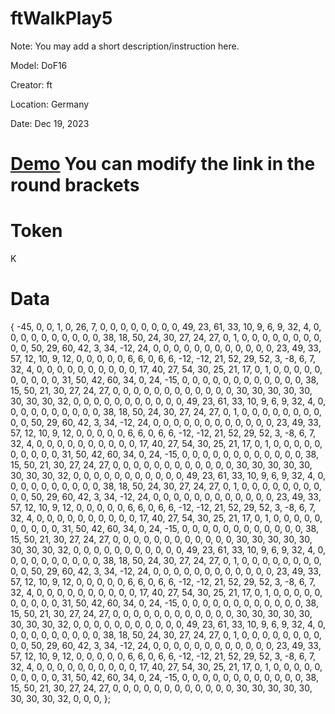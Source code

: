 # ftWalkPlay5
Note: You may add a short description/instruction here.

Model: DoF16

Creator: ft

Location: Germany

Date: Dec 19, 2023

# [Demo](www.youtube.com) You can modify the link in the round brackets

# Token
K

# Data
{
 -45,   0,   0,   1,
   0,  26,   7,
   0,   0,   0,   0,   0,   0,   0,   0,  49,  23,  61,  33,  10,   9,   6,   9,  32,   4,   0,   0,
   0,   0,   0,   0,   0,   0,   0,   0,  38,  18,  50,  24,  30,  27,  24,  27,   0,   1,   0,   0,
   0,   0,   0,   0,   0,   0,   0,   0,  50,  29,  60,  42,   3,  34, -12,  24,   0,   0,   0,   0,
   0,   0,   0,   0,   0,   0,   0,   0,  23,  49,  33,  57,  12,  10,   9,  12,   0,   0,   0,   0,
   0,   6,   6,   0,   6,   6, -12, -12,  21,  52,  29,  52,   3,  -8,   6,   7,  32,   4,   0,   0,
   0,   0,   0,   0,   0,   0,   0,   0,  17,  40,  27,  54,  30,  25,  21,  17,   0,   1,   0,   0,
   0,   0,   0,   0,   0,   0,   0,   0,  31,  50,  42,  60,  34,   0,  24, -15,   0,   0,   0,   0,
   0,   0,   0,   0,   0,   0,   0,   0,  38,  15,  50,  21,  30,  27,  24,  27,   0,   0,   0,   0,
   0,   0,   0,   0,   0,   0,   0,   0,  30,  30,  30,  30,  30,  30,  30,  30,  32,   0,   0,   0,
   0,   0,   0,   0,   0,   0,   0,   0,  49,  23,  61,  33,  10,   9,   6,   9,  32,   4,   0,   0,
   0,   0,   0,   0,   0,   0,   0,   0,  38,  18,  50,  24,  30,  27,  24,  27,   0,   1,   0,   0,
   0,   0,   0,   0,   0,   0,   0,   0,  50,  29,  60,  42,   3,  34, -12,  24,   0,   0,   0,   0,
   0,   0,   0,   0,   0,   0,   0,   0,  23,  49,  33,  57,  12,  10,   9,  12,   0,   0,   0,   0,
   0,   6,   6,   0,   6,   6, -12, -12,  21,  52,  29,  52,   3,  -8,   6,   7,  32,   4,   0,   0,
   0,   0,   0,   0,   0,   0,   0,   0,  17,  40,  27,  54,  30,  25,  21,  17,   0,   1,   0,   0,
   0,   0,   0,   0,   0,   0,   0,   0,  31,  50,  42,  60,  34,   0,  24, -15,   0,   0,   0,   0,
   0,   0,   0,   0,   0,   0,   0,   0,  38,  15,  50,  21,  30,  27,  24,  27,   0,   0,   0,   0,
   0,   0,   0,   0,   0,   0,   0,   0,  30,  30,  30,  30,  30,  30,  30,  30,  32,   0,   0,   0,
   0,   0,   0,   0,   0,   0,   0,   0,  49,  23,  61,  33,  10,   9,   6,   9,  32,   4,   0,   0,
   0,   0,   0,   0,   0,   0,   0,   0,  38,  18,  50,  24,  30,  27,  24,  27,   0,   1,   0,   0,
   0,   0,   0,   0,   0,   0,   0,   0,  50,  29,  60,  42,   3,  34, -12,  24,   0,   0,   0,   0,
   0,   0,   0,   0,   0,   0,   0,   0,  23,  49,  33,  57,  12,  10,   9,  12,   0,   0,   0,   0,
   0,   6,   6,   0,   6,   6, -12, -12,  21,  52,  29,  52,   3,  -8,   6,   7,  32,   4,   0,   0,
   0,   0,   0,   0,   0,   0,   0,   0,  17,  40,  27,  54,  30,  25,  21,  17,   0,   1,   0,   0,
   0,   0,   0,   0,   0,   0,   0,   0,  31,  50,  42,  60,  34,   0,  24, -15,   0,   0,   0,   0,
   0,   0,   0,   0,   0,   0,   0,   0,  38,  15,  50,  21,  30,  27,  24,  27,   0,   0,   0,   0,
   0,   0,   0,   0,   0,   0,   0,   0,  30,  30,  30,  30,  30,  30,  30,  30,  32,   0,   0,   0,
   0,   0,   0,   0,   0,   0,   0,   0,  49,  23,  61,  33,  10,   9,   6,   9,  32,   4,   0,   0,
   0,   0,   0,   0,   0,   0,   0,   0,  38,  18,  50,  24,  30,  27,  24,  27,   0,   1,   0,   0,
   0,   0,   0,   0,   0,   0,   0,   0,  50,  29,  60,  42,   3,  34, -12,  24,   0,   0,   0,   0,
   0,   0,   0,   0,   0,   0,   0,   0,  23,  49,  33,  57,  12,  10,   9,  12,   0,   0,   0,   0,
   0,   6,   6,   0,   6,   6, -12, -12,  21,  52,  29,  52,   3,  -8,   6,   7,  32,   4,   0,   0,
   0,   0,   0,   0,   0,   0,   0,   0,  17,  40,  27,  54,  30,  25,  21,  17,   0,   1,   0,   0,
   0,   0,   0,   0,   0,   0,   0,   0,  31,  50,  42,  60,  34,   0,  24, -15,   0,   0,   0,   0,
   0,   0,   0,   0,   0,   0,   0,   0,  38,  15,  50,  21,  30,  27,  24,  27,   0,   0,   0,   0,
   0,   0,   0,   0,   0,   0,   0,   0,  30,  30,  30,  30,  30,  30,  30,  30,  32,   0,   0,   0,
   0,   0,   0,   0,   0,   0,   0,   0,  49,  23,  61,  33,  10,   9,   6,   9,  32,   4,   0,   0,
   0,   0,   0,   0,   0,   0,   0,   0,  38,  18,  50,  24,  30,  27,  24,  27,   0,   1,   0,   0,
   0,   0,   0,   0,   0,   0,   0,   0,  50,  29,  60,  42,   3,  34, -12,  24,   0,   0,   0,   0,
   0,   0,   0,   0,   0,   0,   0,   0,  23,  49,  33,  57,  12,  10,   9,  12,   0,   0,   0,   0,
   0,   6,   6,   0,   6,   6, -12, -12,  21,  52,  29,  52,   3,  -8,   6,   7,  32,   4,   0,   0,
   0,   0,   0,   0,   0,   0,   0,   0,  17,  40,  27,  54,  30,  25,  21,  17,   0,   1,   0,   0,
   0,   0,   0,   0,   0,   0,   0,   0,  31,  50,  42,  60,  34,   0,  24, -15,   0,   0,   0,   0,
   0,   0,   0,   0,   0,   0,   0,   0,  38,  15,  50,  21,  30,  27,  24,  27,   0,   0,   0,   0,
   0,   0,   0,   0,   0,   0,   0,   0,  30,  30,  30,  30,  30,  30,  30,  30,  32,   0,   0,   0,
};